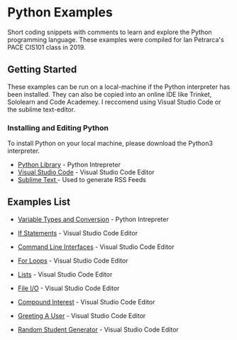 # Python Examples

Short coding snippets with comments to learn and explore the Python programming language. These examples were compiled for Ian Petrarca's PACE CIS101 class in 2019.

## Getting Started

These examples can be run on a local-machine if the Python interpreter has been installed. They can also be copied into an online IDE like Trinket, Sololearn and Code Academey. I reccomend using Visual Studio Code or the sublime text-editor.

### Installing and Editing Python
To install Python on your local machine, please download the Python3 interpreter.

* [Python Library](https://www.python.org/) - Python Intrepreter
* [Visual Studio Code](https://code.visualstudio.com/) - Visual Studio Code Editor
* [Sublime Text ](https://www.sublimetext.com/) - Used to generate RSS Feeds

## Examples List

* [Variable Types and Conversion](https://www.python.org/) - Python Intrepreter
* [If Statements](https://code.visualstudio.com/) - Visual Studio Code Editor
* [Command Line Interfaces](https://code.visualstudio.com/) - Visual Studio Code Editor
* [For Loops](https://code.visualstudio.com/) - Visual Studio Code Editor
* [Lists](https://code.visualstudio.com/) - Visual Studio Code Editor
* [File I/O](https://code.visualstudio.com/) - Visual Studio Code Editor

* [Compound Interest](https://code.visualstudio.com/) - Visual Studio Code Editor
* [Greeting A User](https://code.visualstudio.com/) - Visual Studio Code Editor
* [Random Student Generator](https://code.visualstudio.com/) - Visual Studio Code Editor
